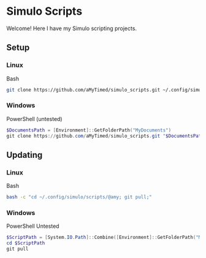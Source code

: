 # Simulo Scripts

Welcome! Here I have my Simulo scripting projects.

## Setup

### Linux
Bash
```bash
git clone https://github.com/aMyTimed/simulo_scripts.git ~/.config/simulo/scripts/@amy
```

### Windows
PowerShell (untested)
```powershell
$DocumentsPath = [Environment]::GetFolderPath("MyDocuments")
git clone https://github.com/aMyTimed/simulo_scripts.git "$DocumentsPath/simulo/scripts/@amy"
```

## Updating

### Linux
Bash
```bash
bash -c "cd ~/.config/simulo/scripts/@amy; git pull;"
```

### Windows
PowerShell Untested
```powershell
$ScriptPath = [System.IO.Path]::Combine([Environment]::GetFolderPath("MyDocuments"), "simulo", "scripts", "@amy")
cd $ScriptPath
git pull
```
